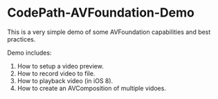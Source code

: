 # CodePath-AVFoundation-Demo

This is a very simple demo of some AVFoundation capabilities and best practices.

Demo includes:

1. How to setup a video preview.
2. How to record video to file.
3. How to playback video (in iOS 8).
4. How to create an AVComposition of multiple vidoes.
